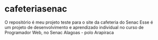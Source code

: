 # cafeteriasenac
O repositório é meu projeto teste para o site da cafeteria do Senac
Esse é um projeto de desenvolvimento e aprendizado individual no curso de Programador Web, no Senac Alagoas - polo Arapiraca
